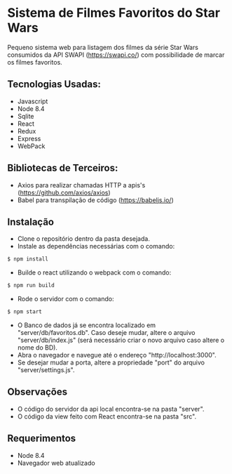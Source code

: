 
# Sistema de Filmes Favoritos do Star Wars

Pequeno sistema web para listagem dos filmes da série Star Wars consumidos da API SWAPI (https://swapi.co/) com possibilidade de marcar os filmes favoritos.

## Tecnologias Usadas:

- Javascript
- Node 8.4
- Sqlite
- React
- Redux
- Express
- WebPack

## Bibliotecas de Terceiros:

- Axios para realizar chamadas HTTP a apis's (https://github.com/axios/axios)
- Babel para transpilação de código (https://babeljs.io/)

## Instalação

- Clone o repositório dentro da pasta desejada.
- Instale as dependências necessárias com o comando:
```bash
$ npm install
```
- Builde o react utilizando o webpack com o comando:
```bash
$ npm run build
```
- Rode o servidor com o comando:
```bash
$ npm start
```
- O Banco de dados já se encontra localizado em "server/db/favoritos.db". Caso deseje mudar, altere o arquivo "server/db/index.js" (será necessário criar o novo arquivo caso altere o nome do BD).
- Abra o navegador e navegue até o endereço "http://localhost:3000".
- Se desejar mudar a porta, altere a propriedade "port" do arquivo "server/settings.js".

## Observações

- O código do servidor da api local encontra-se na pasta "server".
- O código da view feito com React encontra-se na pasta "src".

## Requerimentos

- Node 8.4
- Navegador web atualizado



